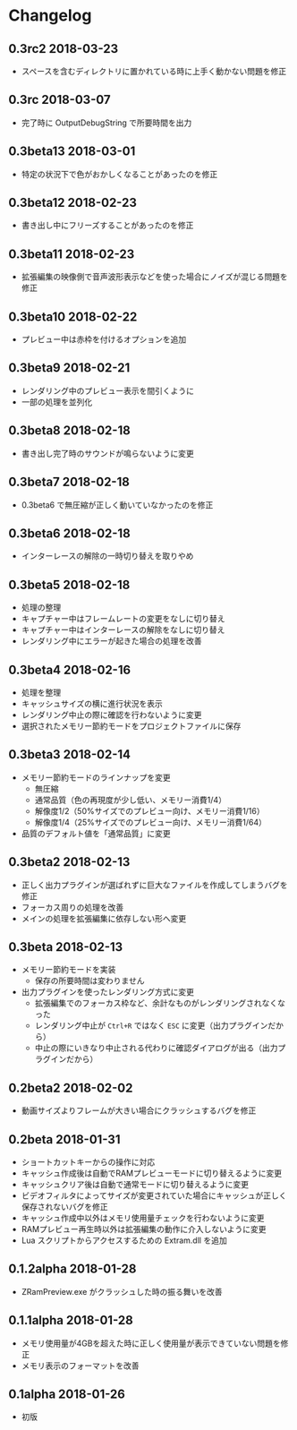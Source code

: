 # Changelog

## 0.3rc2 2018-03-23

- スペースを含むディレクトリに置かれている時に上手く動かない問題を修正

## 0.3rc 2018-03-07

- 完了時に OutputDebugString で所要時間を出力

## 0.3beta13 2018-03-01

- 特定の状況下で色がおかしくなることがあったのを修正

## 0.3beta12 2018-02-23

- 書き出し中にフリーズすることがあったのを修正

## 0.3beta11 2018-02-23

- 拡張編集の映像側で音声波形表示などを使った場合にノイズが混じる問題を修正

## 0.3beta10 2018-02-22

- プレビュー中は赤枠を付けるオプションを追加

## 0.3beta9 2018-02-21

- レンダリング中のプレビュー表示を間引くように
- 一部の処理を並列化

## 0.3beta8 2018-02-18

- 書き出し完了時のサウンドが鳴らないように変更

## 0.3beta7 2018-02-18

- 0.3beta6 で無圧縮が正しく動いていなかったのを修正

## 0.3beta6 2018-02-18

- インターレースの解除の一時切り替えを取りやめ

## 0.3beta5 2018-02-18

- 処理の整理
- キャプチャー中はフレームレートの変更をなしに切り替え
- キャプチャー中はインターレースの解除をなしに切り替え
- レンダリング中にエラーが起きた場合の処理を改善

## 0.3beta4 2018-02-16

- 処理を整理
- キャッシュサイズの横に進行状況を表示
- レンダリング中止の際に確認を行わないように変更
- 選択されたメモリー節約モードをプロジェクトファイルに保存

## 0.3beta3 2018-02-14

- メモリー節約モードのラインナップを変更
  - 無圧縮
  - 通常品質（色の再現度が少し低い、メモリー消費1/4）
  - 解像度1/2（50%サイズでのプレビュー向け、メモリー消費1/16）
  - 解像度1/4（25%サイズでのプレビュー向け、メモリー消費1/64）
- 品質のデフォルト値を「通常品質」に変更

## 0.3beta2 2018-02-13

- 正しく出力プラグインが選ばれずに巨大なファイルを作成してしまうバグを修正
- フォーカス周りの処理を改善
- メインの処理を拡張編集に依存しない形へ変更

## 0.3beta 2018-02-13

- メモリー節約モードを実装
  - 保存の所要時間は変わりません
- 出力プラグインを使ったレンダリング方式に変更
  - 拡張編集でのフォーカス枠など、余計なものがレンダリングされなくなった
  - レンダリング中止が `Ctrl+R` ではなく `ESC` に変更（出力プラグインだから）
  - 中止の際にいきなり中止される代わりに確認ダイアログが出る（出力プラグインだから）

## 0.2beta2 2018-02-02

- 動画サイズよりフレームが大きい場合にクラッシュするバグを修正

## 0.2beta 2018-01-31

- ショートカットキーからの操作に対応
- キャッシュ作成後は自動でRAMプレビューモードに切り替えるように変更
- キャッシュクリア後は自動で通常モードに切り替えるように変更
- ビデオフィルタによってサイズが変更されていた場合にキャッシュが正しく保存されないバグを修正
- キャッシュ作成中以外はメモリ使用量チェックを行わないように変更
- RAMプレビュー再生時以外は拡張編集の動作に介入しないように変更
- Lua スクリプトからアクセスするための Extram.dll を追加

## 0.1.2alpha 2018-01-28

- ZRamPreview.exe がクラッシュした時の振る舞いを改善

## 0.1.1alpha 2018-01-28

- メモリ使用量が4GBを超えた時に正しく使用量が表示できていない問題を修正
- メモリ表示のフォーマットを改善

## 0.1alpha 2018-01-26

- 初版
